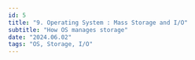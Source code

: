 ```yaml
---
id: 5
title: "9. Operating System : Mass Storage and I/O"
subtitle: "How OS manages storage"
date: "2024.06.02"
tags: "OS, Storage, I/O"
---
```

